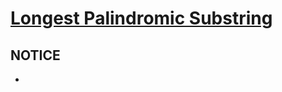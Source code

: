 # [Longest Palindromic Substring](https://leetcode.com/problems/longest-palindromic-substring/)

## NOTICE
 - 

